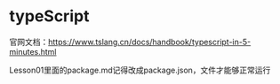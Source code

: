 # typeScript

 官网文档：https://www.tslang.cn/docs/handbook/typescript-in-5-minutes.html

Lesson01里面的package.md记得改成package.json，文件才能够正常运行